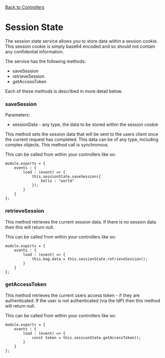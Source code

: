 [Back to Controllers](#/documentation/websites--controllers.md)

# Session State

The session state service allows you to store data within a session cookie. This session cookie is simply base64 encoded and so should not contain any confidential information.

The service has the following methods:

* saveSession
* retrieveSession
* getAccessToken

Each of these methods is described in more detail below.

### saveSession

Parameters:

* sessionData - any type, the data to be stored within the session cookie

This method sets the session data that will be sent to the users client once the current request has completed. This data can be of any type, including complex objects. This method call is synchronous.

This can be called from within your controllers like so:

```
module.exports = {
	events : {
		load : (event) => {
			this.sessionState.saveSession({
				hello : "world"
			});
		}
	}
};
```

### retrieveSession

This method retrieves the current session data. If there is no session data then this will return null.

This can be called from within your controllers like so:

```
module.exports = {
	events : {
		load : (event) => {
			this.bag.data = this.sessionState.retrieveSession();
		}
	}
};
```

### getAccessToken

This method retrieves the current users access token - if they are authenticated. If the user is not authenticated (via the IdP) then this method will return null.

This can be called from within your controllers like so:

```
module.exports = {
	events : {
		load : (event) => {
			const token = this.sessionState.getAccessToken();
		}
	}
};
```